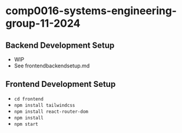 # comp0016-systems-engineering-group-11-2024

## Backend Development Setup 
- WIP
- See frontendbackendsetup.md

## Frontend Development Setup
- `cd frontend`
- `npm install tailwindcss`
- `npm install react-router-dom`
- `npm install`
- `npm start`
